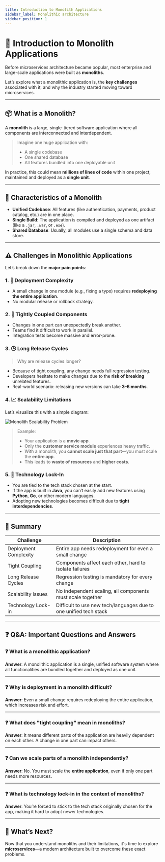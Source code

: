 ```yaml
---
title: Introduction to Monolith Applications
sidebar_label: Monolithic architecture
sidebar_position: 1
---
```


# 🚪 Introduction to Monolith Applications

Before microservices architecture became popular, most enterprise and
large-scale applications were built as **monoliths**.

Let’s explore what a monolithic application is, the **key challenges**
associated with it, and why the industry started moving toward microservices.

---

## 📦 What is a Monolith?

A **monolith** is a large, single-tiered software application where all
components are interconnected and interdependent.

> Imagine one huge application with:
>
> - A single codebase
> - One shared database
> - All features bundled into one deployable unit

In practice, this could mean **millions of lines of code** within one project,
maintained and deployed as a **single unit**.

---

## 🧱 Characteristics of a Monolith

- **Unified Codebase**: All features (like authentication, payments, product
  catalog, etc.) are in one place.
- **Single Build**: The application is compiled and deployed as one artifact
  (like a `.jar`, `.war`, or `.exe`).
- **Shared Database**: Usually, all modules use a single schema and data store.

---

## ⚠️ Challenges in Monolithic Applications

Let’s break down the **major pain points**:

### 1. 🚀 Deployment Complexity

- A small change in one module (e.g., fixing a typo) requires **redeploying the
  entire application**.
- No modular release or rollback strategy.

### 2. 🔗 Tightly Coupled Components

- Changes in one part can unexpectedly break another.
- Teams find it difficult to work in parallel.
- Integration tests become massive and error-prone.

### 3. 🕒 Long Release Cycles

> Why are release cycles longer?

- Because of tight coupling, any change needs full regression testing.
- Developers hesitate to make changes due to the **risk of breaking** unrelated
  features.
- Real-world scenario: releasing new versions can take **3–6 months**.

### 4. 📈 Scalability Limitations

Let’s visualize this with a simple diagram:

![Monolith Scalability Problem](https://cdn.midjourney.com/monolith_scaling_example.png)
<!-- Use real generated image if needed -->

> Example:
>
> - Your application is a **movie app**.
> - Only the **customer service module** experiences heavy traffic.
> - With a monolith, you **cannot scale just that part**—you must scale the
>   **entire app**.
> - This leads to **waste of resources** and **higher costs**.

### 5. 🧱 Technology Lock-In

- You are tied to the tech stack chosen at the start.
- If the app is built in **Java**, you can’t easily add new features using
  **Python**, **Go**, or other modern languages.
- Adopting new technologies becomes difficult due to **tight
  interdependencies**.

---

## 📝 Summary

| Challenge             | Description                                                       |
| --------------------- | ----------------------------------------------------------------- |
| Deployment Complexity | Entire app needs redeployment for even a small change             |
| Tight Coupling        | Components affect each other, hard to isolate failures            |
| Long Release Cycles   | Regression testing is mandatory for every change                  |
| Scalability Issues    | No independent scaling, all components must scale together        |
| Technology Lock-in    | Difficult to use new tech/languages due to one unified tech stack |

---

## ❓ Q&A: Important Questions and Answers

### ❓ What is a monolithic application?

**Answer**: A monolithic application is a single, unified software system where
all functionalities are bundled together and deployed as one unit.

---

### ❓ Why is deployment in a monolith difficult?

**Answer**: Even a small change requires redeploying the entire application,
which increases risk and effort.

---

### ❓ What does "tight coupling" mean in monoliths?

**Answer**: It means different parts of the application are heavily dependent on
each other. A change in one part can impact others.

---

### ❓ Can we scale parts of a monolith independently?

**Answer**: No. You must scale the **entire application**, even if only one part
needs more resources.

---

### ❓ What is technology lock-in in the context of monoliths?

**Answer**: You’re forced to stick to the tech stack originally chosen for the
app, making it hard to adopt newer technologies.

---

## 👣 What’s Next?

Now that you understand monoliths and their limitations, it's time to explore
**microservices**—a modern architecture built to overcome these exact problems.
